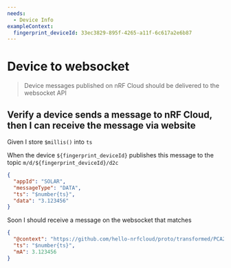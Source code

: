 ```yaml
---
needs:
  - Device Info
exampleContext:
  fingerprint_deviceId: 33ec3829-895f-4265-a11f-6c617a2e6b87
---
```


# Device to websocket

> Device messages published on nRF Cloud should be delivered to the websocket
> API

## Verify a device sends a message to nRF Cloud, then I can receive the message via website

Given I store `$millis()` into `ts`

When the device `${fingerprint_deviceId}` publishes this message to the topic
`m/d/${fingerprint_deviceId}/d2c`

```json
{
  "appId": "SOLAR",
  "messageType": "DATA",
  "ts": "$number{ts}",
  "data": "3.123456"
}
```

Soon I should receive a message on the websocket that matches

```json
{
  "@context": "https://github.com/hello-nrfcloud/proto/transformed/PCA20035%2Bsolar/gain",
  "ts": "$number{ts}",
  "mA": 3.123456
}
```
